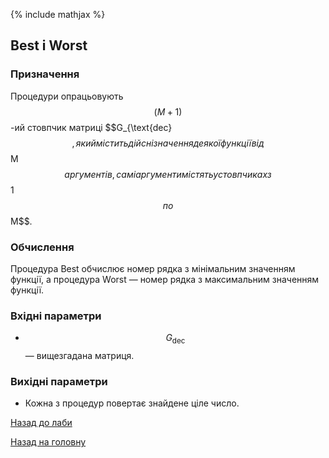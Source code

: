 {% include mathjax %}

## Best і Worst

### Призначення

Процедури опрацьовують $$(M+1)$$-ий стовпчик матриці $$G_{\text{dec}$$, який містить дійсні значення деякої функції від $$M$$ аргументів, самі аргументи містять у стовпчиках з $$1$$ по $$M$$.

### Обчислення

Процедура Best обчислює номер рядка з мінімальним значенням функції, а процедура Worst &mdash; номер рядка з максимальним значенням функції. 

### Вхідні параметри

- $$G_{\text{dec}}$$ &mdash; вищезгадана матриця.

### Вихідні параметри

- Кожна з процедур повертає знайдене ціле число.

[Назад до лаби](README.md)

[Назад на головну](../README.md)